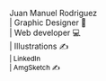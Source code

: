 
Juan Manuel Rodriguez<br>
| Graphic Designer 📝<br> | Web developer 💻<br> | Illustrations ✍️ <br>
<a style=" text-decoration: none; color: #000; font-size: 12px;" href="https://www.linkedin.com/in/juan-manuel-rodriguez-5a45431a8/">| LinkedIn</a><br>
<a style=" text-decoration: none; color: #000; font-size: 12px;" href="https://www.instagram.com/amgsketch/">| AmgSketch ✍️</a>
                                    
                                   
                                   
